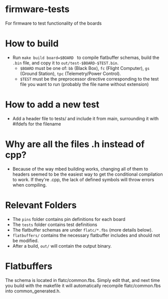 # firmware-tests
For firmware to test functionality of the boards

# How to build
* Run `make build board=$BOARD ` to compile flatbuffer schemas, build the `.bin` file, and copy it to `out/test-$BOARD-$TEST.bin`.
    * `$BOARD` must be one of: `bb` (Black Box), `fc` (Flight Computer), `gs` (Ground Station), `tpc` (Telemetry/Power Control).
    * `$TEST` must be the preprocessor directive corresponding to the test file you want to run (probably the file name without extension)

# How to add a new test
* Add a header file to tests/ and include it from main, surrounding it with #ifdefs for the filename

# Why are all the files .h instead of cpp?
* Because of the way mbed building works, changing all of them to headers seemed to be the easiest way to get the conditional compilation to work. If they're .cpp, the lack of defined symbols will throw errors when compiling.

# Relevant Folders
* The `pins` folder contains pin definitions for each board
* The `tests` folder contains test definitions
* The flatbuffer schemas are under `flatc/*.fbs` (more details below).
* `flatbuffers/` contains the necessary flatbuffer includes and should not be modified.
* After a build, `out/` will contain the output binary.

# Flatbuffers
The schema is located in flatc/common.fbs. Simply edit that, and next time you build with the makefile it will automatically recompile flatc/common.fbs into common_generated.h.
